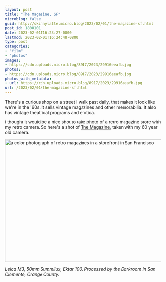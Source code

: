 ```yaml
---
layout: post
title: "The Magazine, SF"
microblog: false
guid: http://skinnylatte.micro.blog/2023/02/01/the-magazine-sf.html
post_id: 1800101
date: 2023-02-01T16:23:27-0800
lastmod: 2023-02-01T16:24:48-0800
type: post
categories:
- "film"
- "photos"
images:
- https://cdn.uploads.micro.blog/8917/2023/29916eeafb.jpg
photos:
- https://cdn.uploads.micro.blog/8917/2023/29916eeafb.jpg
photos_with_metadata:
- url: https://cdn.uploads.micro.blog/8917/2023/29916eeafb.jpg
url: /2023/02/01/the-magazine-sf.html
---
```

There's a curious shop on a street I walk past daily, that makes it look like we're in the '60s. It sells vintage magazines and other memorabilia. It also has vintage theatrical programs and erotica.

I thought it would be a nice shot to take photo of a retro magazine store with my retro camera. So here's a shot of [The Magazine](https://themagazinesf.com), taken with my 60 year old camera.

<img src="uploads/2023/29916eeafb.jpg" width="600" height="397" alt="a color photograph of retro magazines in a storefront in San Francisco" />

*Leica M3, 50mm Summilux, Ektar 100. Processed by the Darkroom in San Clemente, Orange County.*
